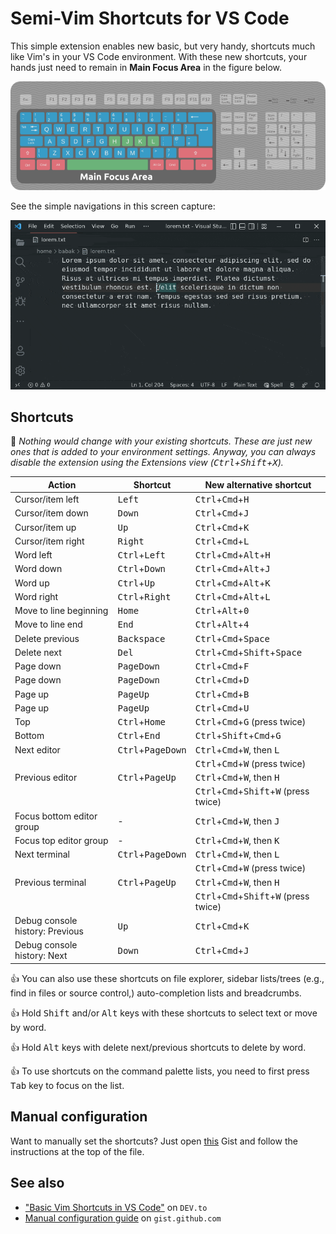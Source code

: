 # Semi-Vim Shortcuts for VS Code

This simple extension enables new basic, but very handy, shortcuts much like Vim's in your VS Code environment. With these new shortcuts, your hands just need to remain in **Main Focus Area** in the figure below.

![Layout](images/keyboard.png)

See the simple navigations in this screen capture:

![Navigation](images/capture/navigation.gif)

## Shortcuts

🍎 *Nothing would change with your existing shortcuts. These are just new ones that is added to your environment settings. Anyway, you can always disable the extension using the Extensions view (<kbd>Ctrl</kbd>+<kbd>Shift</kbd>+<kbd>X</kbd>).*


| Action                          | Shortcut                            | New alternative shortcut                                                   |
| ------------------------------- | ----------------------------------- | -------------------------------------------------------------------------- |
| Cursor/item left                | <kbd>Left</kbd>                     | <kbd>Ctrl</kbd>+<kbd>Cmd</kbd>+<kbd>H</kbd>                                |
| Cursor/item down                | <kbd>Down</kbd>                     | <kbd>Ctrl</kbd>+<kbd>Cmd</kbd>+<kbd>J</kbd>                                |
| Cursor/item up                  | <kbd>Up</kbd>                       | <kbd>Ctrl</kbd>+<kbd>Cmd</kbd>+<kbd>K</kbd>                                |
| Cursor/item right               | <kbd>Right</kbd>                    | <kbd>Ctrl</kbd>+<kbd>Cmd</kbd>+<kbd>L</kbd>                                |
| Word left                       | <kbd>Ctrl</kbd>+<kbd>Left</kbd>     | <kbd>Ctrl</kbd>+<kbd>Cmd</kbd>+<kbd>Alt</kbd>+<kbd>H</kbd>                 |
| Word down                       | <kbd>Ctrl</kbd>+<kbd>Down</kbd>     | <kbd>Ctrl</kbd>+<kbd>Cmd</kbd>+<kbd>Alt</kbd>+<kbd>J</kbd>                 |
| Word up                         | <kbd>Ctrl</kbd>+<kbd>Up</kbd>       | <kbd>Ctrl</kbd>+<kbd>Cmd</kbd>+<kbd>Alt</kbd>+<kbd>K</kbd>                 |
| Word right                      | <kbd>Ctrl</kbd>+<kbd>Right</kbd>    | <kbd>Ctrl</kbd>+<kbd>Cmd</kbd>+<kbd>Alt</kbd>+<kbd>L</kbd>                 |
| Move to line beginning          | <kbd>Home</kbd>                     | <kbd>Ctrl</kbd>+<kbd>Alt</kbd>+<kbd>0</kbd>                                |
| Move to line end                | <kbd>End</kbd>                      | <kbd>Ctrl</kbd>+<kbd>Alt</kbd>+<kbd>4</kbd>                                |
| Delete previous                 | <kbd>Backspace</kbd>                | <kbd>Ctrl</kbd>+<kbd>Cmd</kbd>+<kbd>Space</kbd>                            |
| Delete next                     | <kbd>Del</kbd>                      | <kbd>Ctrl</kbd>+<kbd>Cmd</kbd>+<kbd>Shift</kbd>+<kbd>Space</kbd>           |
| Page down                       | <kbd>PageDown</kbd>                 | <kbd>Ctrl</kbd>+<kbd>Cmd</kbd>+<kbd>F</kbd>                                |
| Page down                       | <kbd>PageDown</kbd>                 | <kbd>Ctrl</kbd>+<kbd>Cmd</kbd>+<kbd>D</kbd>                                |
| Page up                         | <kbd>PageUp</kbd>                   | <kbd>Ctrl</kbd>+<kbd>Cmd</kbd>+<kbd>B</kbd>                                |
| Page up                         | <kbd>PageUp</kbd>                   | <kbd>Ctrl</kbd>+<kbd>Cmd</kbd>+<kbd>U</kbd>                                |
| Top                             | <kbd>Ctrl</kbd>+<kbd>Home</kbd>     | <kbd>Ctrl</kbd>+<kbd>Cmd</kbd>+<kbd>G</kbd> (press twice)                  |
| Bottom                          | <kbd>Ctrl</kbd>+<kbd>End</kbd>      | <kbd>Ctrl</kbd>+<kbd>Shift</kbd>+<kbd>Cmd</kbd>+<kbd>G</kbd>               |
| Next editor                     | <kbd>Ctrl</kbd>+<kbd>PageDown</kbd> | <kbd>Ctrl</kbd>+<kbd>Cmd</kbd>+<kbd>W</kbd>, then <kbd>L</kbd>             |
|                                 |                                     | <kbd>Ctrl</kbd>+<kbd>Cmd</kbd>+<kbd>W</kbd> (press twice)                  |
| Previous editor                 | <kbd>Ctrl</kbd>+<kbd>PageUp</kbd>   | <kbd>Ctrl</kbd>+<kbd>Cmd</kbd>+<kbd>W</kbd>, then <kbd>H</kbd>             |
|                                 |                                     | <kbd>Ctrl</kbd>+<kbd>Cmd</kbd>+<kbd>Shift</kbd>+<kbd>W</kbd> (press twice) |
| Focus bottom editor group       | -                                   | <kbd>Ctrl</kbd>+<kbd>Cmd</kbd>+<kbd>W</kbd>, then <kbd>J</kbd>             |
| Focus top editor group          | -                                   | <kbd>Ctrl</kbd>+<kbd>Cmd</kbd>+<kbd>W</kbd>, then <kbd>K</kbd>             |
| Next terminal                   | <kbd>Ctrl</kbd>+<kbd>PageDown</kbd> | <kbd>Ctrl</kbd>+<kbd>Cmd</kbd>+<kbd>W</kbd>, then <kbd>L</kbd>             |
|                                 |                                     | <kbd>Ctrl</kbd>+<kbd>Cmd</kbd>+<kbd>W</kbd> (press twice)                  |
| Previous terminal               | <kbd>Ctrl</kbd>+<kbd>PageUp</kbd>   | <kbd>Ctrl</kbd>+<kbd>Cmd</kbd>+<kbd>W</kbd>, then <kbd>H</kbd>             |
|                                 |                                     | <kbd>Ctrl</kbd>+<kbd>Cmd</kbd>+<kbd>Shift</kbd>+<kbd>W</kbd> (press twice) |
| Debug console history: Previous | <kbd>Up</kbd>                       | <kbd>Ctrl</kbd>+<kbd>Cmd</kbd>+<kbd>K</kbd>                                |
| Debug console history: Next     | <kbd>Down</kbd>                     | <kbd>Ctrl</kbd>+<kbd>Cmd</kbd>+<kbd>J</kbd>                                |

👍 You can also use these shortcuts on file explorer, sidebar lists/trees (e.g., find in files or source control,) auto-completion lists and breadcrumbs.

👍 Hold <kbd>Shift</kbd> and/or <kbd>Alt</kbd> keys with these shortcuts to select text or move by word.

👍 Hold <kbd>Alt</kbd> keys with delete next/previous shortcuts to delete by word.

👍 To use shortcuts on the command palette lists, you need to first press <kbd>Tab</kbd> key to focus on the list.

## Manual configuration

Want to manually set the shortcuts? Just open [this][gist] Gist and follow the instructions at the top of the file.

## See also

* ["Basic Vim Shortcuts in VS Code"][blog] on `DEV.to`
* [Manual configuration guide][gist] on `gist.github.com`

[blog]: https://dev.to/babakks/basic-vim-shortcuts-in-vs-code-i62
[gist]: https://gist.github.com/babakks/cc30aeee2e2342ea22cd6b76f76f65b6
